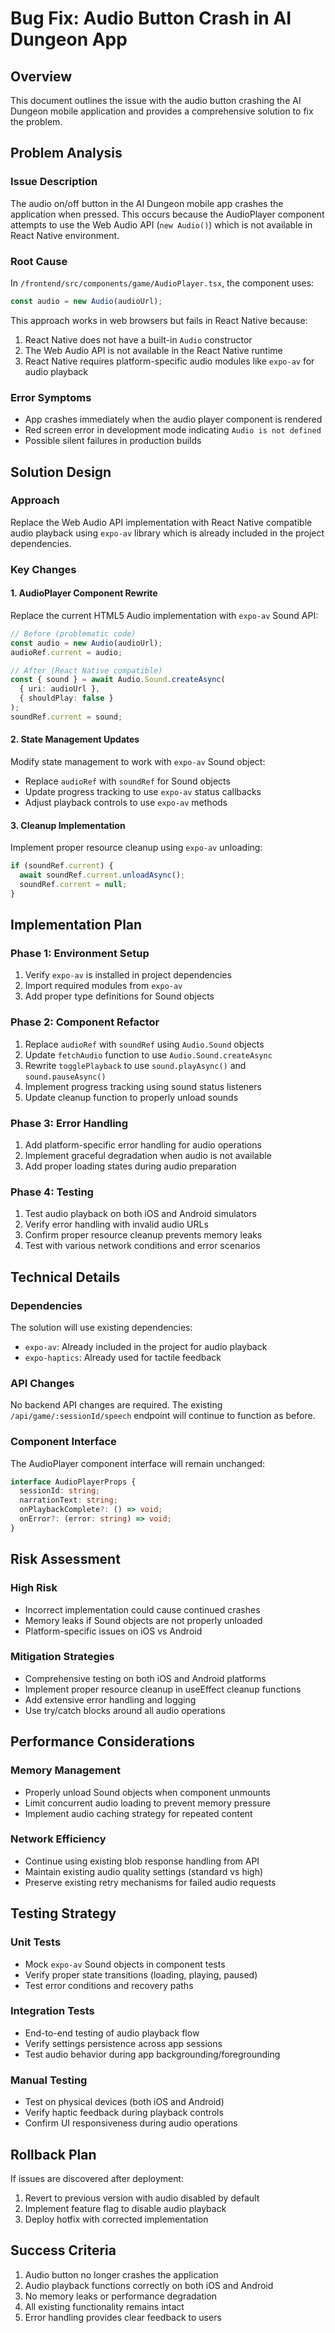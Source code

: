 # Bug Fix: Audio Button Crash in AI Dungeon App

## Overview

This document outlines the issue with the audio button crashing the AI Dungeon mobile application and provides a comprehensive solution to fix the problem.

## Problem Analysis

### Issue Description
The audio on/off button in the AI Dungeon mobile app crashes the application when pressed. This occurs because the AudioPlayer component attempts to use the Web Audio API (`new Audio()`) which is not available in React Native environment.

### Root Cause
In `/frontend/src/components/game/AudioPlayer.tsx`, the component uses:
```typescript
const audio = new Audio(audioUrl);
```

This approach works in web browsers but fails in React Native because:
1. React Native does not have a built-in `Audio` constructor
2. The Web Audio API is not available in the React Native runtime
3. React Native requires platform-specific audio modules like `expo-av` for audio playback

### Error Symptoms
- App crashes immediately when the audio player component is rendered
- Red screen error in development mode indicating `Audio is not defined`
- Possible silent failures in production builds

## Solution Design

### Approach
Replace the Web Audio API implementation with React Native compatible audio playback using `expo-av` library which is already included in the project dependencies.

### Key Changes

#### 1. AudioPlayer Component Rewrite
Replace the current HTML5 Audio implementation with `expo-av` Sound API:

```typescript
// Before (problematic code)
const audio = new Audio(audioUrl);
audioRef.current = audio;

// After (React Native compatible)
const { sound } = await Audio.Sound.createAsync(
  { uri: audioUrl },
  { shouldPlay: false }
);
soundRef.current = sound;
```

#### 2. State Management Updates
Modify state management to work with `expo-av` Sound object:
- Replace `audioRef` with `soundRef` for Sound objects
- Update progress tracking to use `expo-av` status callbacks
- Adjust playback controls to use `expo-av` methods

#### 3. Cleanup Implementation
Implement proper resource cleanup using `expo-av` unloading:
```typescript
if (soundRef.current) {
  await soundRef.current.unloadAsync();
  soundRef.current = null;
}
```

## Implementation Plan

### Phase 1: Environment Setup
1. Verify `expo-av` is installed in project dependencies
2. Import required modules from `expo-av`
3. Add proper type definitions for Sound objects

### Phase 2: Component Refactor
1. Replace `audioRef` with `soundRef` using `Audio.Sound` objects
2. Update `fetchAudio` function to use `Audio.Sound.createAsync`
3. Rewrite `togglePlayback` to use `sound.playAsync()` and `sound.pauseAsync()`
4. Implement progress tracking using sound status listeners
5. Update cleanup function to properly unload sounds

### Phase 3: Error Handling
1. Add platform-specific error handling for audio operations
2. Implement graceful degradation when audio is not available
3. Add proper loading states during audio preparation

### Phase 4: Testing
1. Test audio playback on both iOS and Android simulators
2. Verify error handling with invalid audio URLs
3. Confirm proper resource cleanup prevents memory leaks
4. Test with various network conditions and error scenarios

## Technical Details

### Dependencies
The solution will use existing dependencies:
- `expo-av`: Already included in the project for audio playback
- `expo-haptics`: Already used for tactile feedback

### API Changes
No backend API changes are required. The existing `/api/game/:sessionId/speech` endpoint will continue to function as before.

### Component Interface
The AudioPlayer component interface will remain unchanged:
```typescript
interface AudioPlayerProps {
  sessionId: string;
  narrationText: string;
  onPlaybackComplete?: () => void;
  onError?: (error: string) => void;
}
```

## Risk Assessment

### High Risk
- Incorrect implementation could cause continued crashes
- Memory leaks if Sound objects are not properly unloaded
- Platform-specific issues on iOS vs Android

### Mitigation Strategies
- Comprehensive testing on both iOS and Android platforms
- Implement proper resource cleanup in useEffect cleanup functions
- Add extensive error handling and logging
- Use try/catch blocks around all audio operations

## Performance Considerations

### Memory Management
- Properly unload Sound objects when component unmounts
- Limit concurrent audio loading to prevent memory pressure
- Implement audio caching strategy for repeated content

### Network Efficiency
- Continue using existing blob response handling from API
- Maintain existing audio quality settings (standard vs high)
- Preserve existing retry mechanisms for failed audio requests

## Testing Strategy

### Unit Tests
- Mock `expo-av` Sound objects in component tests
- Verify proper state transitions (loading, playing, paused)
- Test error conditions and recovery paths

### Integration Tests
- End-to-end testing of audio playback flow
- Verify settings persistence across app sessions
- Test audio behavior during app backgrounding/foregrounding

### Manual Testing
- Test on physical devices (both iOS and Android)
- Verify haptic feedback during playback controls
- Confirm UI responsiveness during audio operations

## Rollback Plan

If issues are discovered after deployment:
1. Revert to previous version with audio disabled by default
2. Implement feature flag to disable audio playback
3. Deploy hotfix with corrected implementation

## Success Criteria

1. Audio button no longer crashes the application
2. Audio playback functions correctly on both iOS and Android
3. No memory leaks or performance degradation
4. All existing functionality remains intact
5. Error handling provides clear feedback to users
